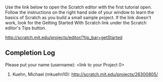 Use the link below to open the Scratch editor with the first tutorial open. Follow the instructions on the right hand side of your window to learn the basics of Scratch as you build a small sample project. If the link doesn't work, look for the Getting Started With Scratch link under the Scratch editor's Tips button.

http://scratch.mit.edu/projects/editor/?tip_bar=getStarted

## Completion Log
Please put your name (username): <link to your Project 0>
1) Kuehn, Michael (mkuehn10): http://scratch.mit.edu/projects/26300805/
